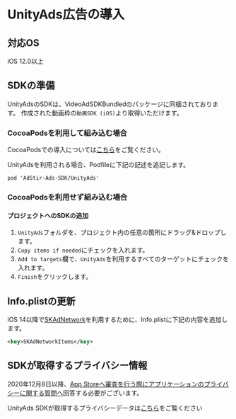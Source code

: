 <script src="https://ajax.aspnetcdn.com/ajax/jquery/jquery-1.9.0.min.js"></script>
<script src="../../custom/js/replace_network_skplist.js"></script>

# UnityAds広告の導入

## 対応OS

iOS 12.0以上

## SDKの準備

UnityAdsのSDKは、VideoAdSDKBundledのパッケージに同梱されております。
作成された動画枠の`動画SDK (iOS)`より取得いただけます。

### CocoaPodsを利用して組み込む場合

CocoaPodsでの導入については[こちら](../init/cocoapods.md)をご覧ください。

UnityAdsを利用される場合、Podfileに下記の記述を追記します。

```
pod 'AdStir-Ads-SDK/UnityAds'
```

### CocoaPodsを利用せず組み込む場合

#### プロジェクトへのSDKの追加

1. `UnityAds`フォルダを、プロジェクト内の任意の箇所にドラッグ&ドロップします。
1. `Copy items if needed`にチェックを入れます。
1. `Add to targets`欄で、`UnityAds`を利用するすべてのターゲットにチェックを入れます。
1. `Finish`をクリックします。

## Info.plistの更新

iOS 14以降で[SKAdNetwork](https://developer.apple.com/documentation/storekit/skadnetwork)を利用するために、Info.plistに下記の内容を追加します。

```xml
<key>SKAdNetworkItems</key>
```

## SDKが取得するプライバシー情報

2020年12月8日以降、[App Storeへ審査を行う際にアプリケーションのプライバシーに関する質問へ](https://developer.apple.com/app-store/app-privacy-details/)回答する必要がございます。

UnityAds SDKが取得するプライバシーデータは[こちら](../info/nw_privacy.md#unityads)をご覧ください
